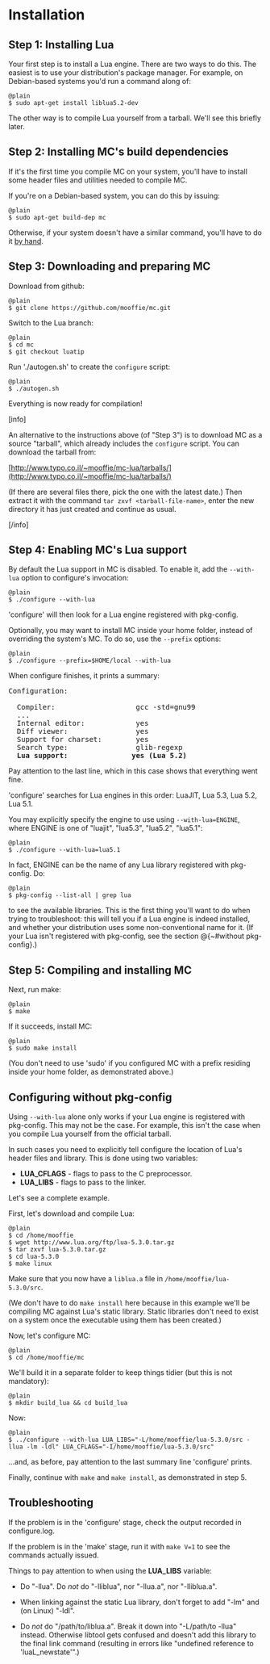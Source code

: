 
# Installation

## Step 1: Installing Lua

Your first step is to install a Lua engine. There are two ways to do this. The
easiest is to use your distribution's package manager. For example, on
Debian-based systems you'd run a command along of:

    @plain
    $ sudo apt-get install liblua5.2-dev

The other way is to compile Lua yourself from a tarball. We'll see this briefly later.

## Step 2: Installing MC's build dependencies

If it's the first time you compile MC on your system, you'll have to
install some header files and utilities needed to compile MC.

If you're on a Debian-based system, you can do this by issuing:

    @plain
    $ sudo apt-get build-dep mc

Otherwise, if your system doesn't have a similar command, you'll have to do it
[by hand](https://www.midnight-commander.org/wiki/doc/buildAndInstall/req).

## Step 3: Downloading and preparing MC

Download from github:

    @plain
    $ git clone https://github.com/mooffie/mc.git

Switch to the Lua branch:

    @plain
    $ cd mc
    $ git checkout luatip

Run './autogen.sh' to create the `configure` script:

    @plain
    $ ./autogen.sh

Everything is now ready for compilation!

[info]

An alternative to the instructions above (of "Step 3") is to download MC as a
source "tarball", which already includes the `configure` script. You can
download the tarball from:

  [http://www.typo.co.il/~mooffie/mc-lua/tarballs/](http://www.typo.co.il/~mooffie/mc-lua/tarballs/)

(If there are several files there, pick the one with the latest date.)
Then extract it with the command `tar zxvf <tarball-file-name>`, enter
the new directory it has just created and continue as usual.

[/info]

## Step 4: Enabling MC's Lua support

By default the Lua support in MC is disabled. To enable it, add the
`--with-lua` option to configure's invocation:

    @plain
    $ ./configure --with-lua

'configure' will then look for a Lua engine registered with pkg-config.

Optionally, you may want to install MC inside your home folder, instead of
overriding the system's MC. To do so, use the `--prefix` options:

    @plain
    $ ./configure --prefix=$HOME/local --with-lua

When configure finishes, it prints a summary:

<pre>
Configuration:

  Compiler:                   gcc -std=gnu99
  ...
  Internal editor:            yes
  Diff viewer:                yes
  Support for charset:        yes
  Search type:                glib-regexp
  <b>Lua support:</b>               <b>yes (Lua 5.2)</b>
</pre>

Pay attention to the last line, which in this case shows that everything
went fine.

'configure' searches for Lua engines in this order: LuaJIT, Lua 5.3, Lua
5.2, Lua 5.1.

You may explicitly specify the engine to use using `--with-lua=ENGINE`,
where ENGINE is one of "luajit", "lua5.3", "lua5.2", "lua5.1":

    @plain
    $ ./configure --with-lua=lua5.1

In fact, ENGINE can be the name of any Lua library registered with
pkg-config. Do:

    @plain
    $ pkg-config --list-all | grep lua

to see the available libraries. This is the first thing you'll want to
do when trying to troubleshoot: this will tell you if a Lua engine is
indeed installed, and whether your distribution uses some
non-conventional name for it. (If your Lua isn't registered with
pkg-config, see the section @{~#without pkg-config}.)

## Step 5: Compiling and installing MC

Next, run make:

    @plain
    $ make

If it succeeds, install MC:

    @plain
    $ sudo make install

(You don't need to use 'sudo' if you configured MC with a prefix
residing inside your home folder, as demonstrated above.)

## Configuring without pkg-config

Using `--with-lua` alone only works if your Lua engine is registered with
pkg-config. This may not be the case. For example, this isn't the case
when you compile Lua yourself from the official tarball.

In such cases you need to explicitly tell configure the location
of Lua's header files and library. This is done using two variables:

- **LUA_CFLAGS** - flags to pass to the C preprocessor.
- **LUA_LIBS** - flags to pass to the linker.

Let's see a complete example.

First, let's download and compile Lua:

    @plain
    $ cd /home/mooffie
    $ wget http://www.lua.org/ftp/lua-5.3.0.tar.gz
    $ tar zxvf lua-5.3.0.tar.gz
    $ cd lua-5.3.0
    $ make linux

Make sure that you now have a `liblua.a` file in
`/home/mooffie/lua-5.3.0/src`.

(We don't have to do `make install` here because in this example we'll be
compiling MC against Lua's static library. Static libraries don't need
to exist on a system once the executable using them has been created.)

Now, let's configure MC:

    @plain
    $ cd /home/mooffie/mc

We'll build it in a separate folder to keep things tidier (but this is not mandatory):

    @plain
    $ mkdir build_lua && cd build_lua

Now:

    @plain
    $ ../configure --with-lua LUA_LIBS="-L/home/mooffie/lua-5.3.0/src -llua -lm -ldl" LUA_CFLAGS="-I/home/mooffie/lua-5.3.0/src"

...and, as before, pay attention to the last summary line 'configure' prints.

Finally, continue with `make` and `make install`, as demonstrated in step 5.

## Troubleshooting

If the problem is in the 'configure' stage, check the output recorded in configure.log.

If the problem is in the 'make' stage, run it with `make V=1` to see the commands actually issued.

Things to pay attention to when using the **LUA_LIBS** variable:

- Do "-llua". Do *not* do "-lliblua", nor "-llua.a", nor "-lliblua.a".

- When linking against the static Lua library, don't forget to add "-lm" and (on Linux) "-ldl".

- Do *not* do "/path/to/liblua.a". Break it down into "-L/path/to -llua"
  instead. Otherwise libtool gets confused and doesn't add this library to
  the final link command (resulting in errors like "undefined reference
  to 'luaL_newstate'".)
